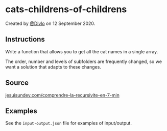 # cats-childrens-of-childrens

Created by [@Divlo](https://github.com/Divlo) on 12 September 2020.

## Instructions

Write a function that allows you to get all the cat names in a single array.

The order, number and levels of subfolders are frequently changed, so we want a solution that adapts to these changes.

## Source

[jesuisundev.com/comprendre-la-recursivite-en-7-min](https://www.jesuisundev.com/comprendre-la-recursivite-en-7-min/)

## Examples

See the `input-output.json` file for examples of input/output.

